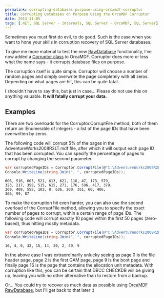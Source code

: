 ```yaml
---
permalink: corrupting-databases-purpose-using-orcamdf-corruptor
title: Corrupting Databases on Purpose Using the OrcaMDF Corruptor
date: 2013-11-05
tags: [.NET, SQL Server - Internals, SQL Server - OrcaMDF, SQL Server]
---
```

Sometimes you must first do evil, to do good. Such is the case when you want to hone your skills in corruption recovery of SQL Server databases.

<!-- more -->

To give me more material to test the new [RawDatabase](/orcamdf-rawdatabase-a-swiss-army-knife-for-mdf-files/) functionality, I've now added a [Corruptor class](https://github.com/improvedk/OrcaMDF/blob/master/src/OrcaMDF.Framework/Corruptor.cs) to OrcaMDF. Corruptor does more or less what the name says - it corrupts database files on purpose.

The corruption itself is quite simple. Corruptor will choose a number of random pages and simply overwrite the page completely with all zeros. Depending on what pages are hit, this can be quite fatal.

I shouldn't have to say this, but just in case... Please do not use this on anything valuable. **It will fatally corrupt your data.**

## Examples

There are two overloads for the Corruptor.CorruptFile method, both of them return an IEnumerable of integers - a list of the page IDs that have been overwritten by zeros.

The following code will corrupt 5% of the pages in the AdventureWorks2008R2LT.mdf file, after which it will output each page ID that has been corrupted. You can specify the percentage of pages to corrupt by changing the second parameter.

```cs
var corruptedPageIDs = Corruptor.CorruptFile(@"C:\AdventureWorks2008R2LT.mdf", 0.05);
Console.WriteLine(string.Join(", ", corruptedPageIDs));
```

```
606, 516, 603, 521, 613, 621, 118, 47, 173, 579,
323, 217, 358, 515, 615, 271, 176, 596, 417, 379,
269, 409, 558, 103, 8, 636, 200, 361, 60, 486,
366, 99, 87
```

To make the corruption hit even harder, you can also use the second overload of the CorruptFile method, allowing you to specify the exact number of pages to corrupt, within a certain range of page IDs. The following code will corrupt exactly 10 pages within the first 50 pages (zero-based), thus hitting mostly metadata.

```cs
var corruptedPageIDs = Corruptor.CorruptFile(@"C:\AdventureWorks2008R2LT.mdf", 10, 0, 49);
Console.WriteLine(string.Join(", ", corruptedPageIDs));
```

```
16, 4, 0, 32, 15, 14, 30, 2, 49, 9
```

In the above case I was extraordinarily unlucky seeing as page 0 is the file header page, page 2 is the first GAM page, page 9 is the boot page and finally page 16 is the page that contains the allocation unit metadata. With corruption like this, you can be certain that DBCC CHECKDB will be giving up, leaving you with no other alternative than to restore from a backup.

Or... You could try to recover as much data as possible using [OrcaMDF RawDatabase](/orcamdf-rawdatabase-a-swiss-army-knife-for-mdf-files/), but I'll get back to that later :)